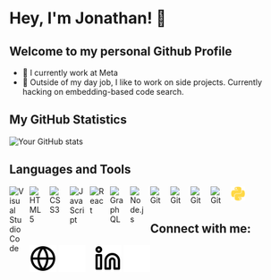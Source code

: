 # Hey, I'm Jonathan! 👋

## Welcome to my personal Github Profile

- 💼 I currently work at Meta
- 🌱 Outside of my day job, I like to work on side projects. Currently hacking on embedding-based code search. 
## My GitHub Statistics

![Your GitHub stats](https://github-readme-stats-gold-tau-46.vercel.app/api?username=jonathanvwersch&show_icons=true&theme=radical&&hide=stars,contribs,grade&hide_rank=true)

## Languages and Tools

<img align="left" alt="Visual Studio Code" width="26px" src="https://cdn.jsdelivr.net/gh/devicons/devicon/icons/vscode/vscode-original.svg" style="padding-right:10px;" />
<img align="left" alt="HTML5" width="26px" src="https://cdn.jsdelivr.net/gh/devicons/devicon/icons/html5/html5-original.svg" style="padding-right:10px;" />
<img align="left" alt="CSS3" width="26px" src="https://cdn.jsdelivr.net/gh/devicons/devicon/icons/css3/css3-original.svg" style="padding-right:10px;" />
<img align="left" alt="JavaScript" width="26px" src="https://cdn.jsdelivr.net/gh/devicons/devicon/icons/javascript/javascript-original.svg" style="padding-right:10px;" />
<img align="left" alt="React" width="26px" src="https://cdn.jsdelivr.net/gh/devicons/devicon/icons/react/react-original.svg" style="padding-right:10px;" />
<img align="left" alt="GraphQL" width="26px" src="https://cdn.jsdelivr.net/gh/devicons/devicon/icons/graphql/graphql-plain.svg" style="padding-right:10px;" />
<img align="left" alt="Node.js" width="26px" src="https://cdn.jsdelivr.net/gh/devicons/devicon/icons/nodejs/nodejs-original.svg" style="padding-right:10px;" />
<img align="left" alt="Git" width="26px" src="https://cdn.jsdelivr.net/gh/devicons/devicon/icons/git/git-original.svg" style="padding-right:10px;" />
<img align="left" alt="Git" width="26px" src="https://cdn.jsdelivr.net/gh/devicons/devicon/icons/typescript/typescript-original.svg" style="padding-right:10px;" />
<img align="left" alt="Git" width="26px" src="https://cdn.jsdelivr.net/gh/devicons/devicon/icons/nextjs/nextjs-original.svg" style="padding-right:10px;" />
<img align="left" alt="Git" width="26px" src="https://cdn.jsdelivr.net/gh/devicons/devicon/icons/postgresql/postgresql-original.svg" style="padding-right:10px;" />
<img align="left" alt="Git" width="26px" src="https://github.com/devicons/devicon/blob/v2.16.0/icons/python/python-plain.svg" style="padding-right:10px;" />

<br/><br/>

## Connect with me:

[![website](./img/globe-light.svg)](https://j-vw.com#gh-light-mode-only)
[![website](./img/globe-dark.svg)](https://j-vw.com#gh-dark-mode-only)
&nbsp;&nbsp;
[![website](./img/linkedin-light.svg)](https://linkedin.com/in/jonathan-van-wersch#gh-light-mode-only)
[![website](./img/linkedin-dark.svg)](https://linkedin.com/in/jonathan-van-wersch#gh-dark-mode-only)
